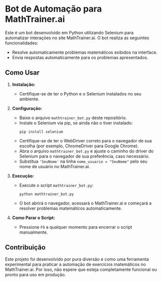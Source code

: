 # Bot de Automação para MathTrainer.ai

Este é um bot desenvolvido em Python utilizando Selenium para automatizar interações no site MathTrainer.ai. O bot realiza as seguintes funcionalidades:

- Resolve automaticamente problemas matemáticos exibidos na interface.
- Envia respostas automaticamente para os problemas apresentados.

## Como Usar

1. **Instalação:**
   - Certifique-se de ter o Python e o Selenium instalados no seu ambiente.
   
2. **Configuração:**
   - Baixe o arquivo `mathtrainer_bot.py` deste repositório.
   - Instale o Selenium via pip, se ainda não o tiver instalado:
     ```
     pip install selenium
     ```
   - Certifique-se de ter o WebDriver correto para o navegador de sua escolha (por exemplo, ChromeDriver para Google Chrome).
   - Abra o arquivo `mathtrainer_bot.py` e ajuste o caminho do driver do Selenium para o navegador de sua preferência, caso necessário.
   - Substitua `'SeuNome'` na linha `nome_usuario = "SeuNome"` pelo seu nome de usuário no MathTrainer.ai.

3. **Execução:**
   - Execute o script `mathtrainer_bot.py`:
     ```
     python mathtrainer_bot.py
     ```
   - O bot abrirá o navegador, acessará o MathTrainer.ai e começará a resolver problemas matemáticos automaticamente.

4. **Como Parar o Script:**
   - Pressione `F9` a qualquer momento para encerrar o script manualmente.

## Contribuição

Este projeto foi desenvolvido por pura diversão e como uma ferramenta experimental para praticar a automação de exercícios matemáticos no MathTrainer.ai. Por isso, não espere que esteja completamente funcional ou pronto para uso em produção.
